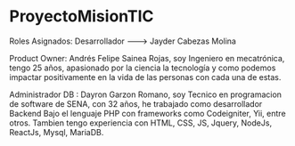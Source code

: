 # ProyectoMisionTIC

Roles Asignados:
Desarrollador ---> Jayder Cabezas Molina

Product Owner: Andrés Felipe Sainea Rojas, soy Ingeniero en mecatrónica, tengo 25 años, apasionado por la ciencia la tecnología y como podemos impactar positivamente en la vida de las personas con cada una de estas.

Administrador DB : Dayron Garzon Romano, soy Tecnico en programacion de software de SENA, con 32 años, he trabajado como desarrollador Backend Bajo el lenguaje PHP con frameworks como Codeigniter, Yii, entre otros. Tambien tengo experiencia  con HTML, CSS, JS, Jquery, NodeJs, ReactJs, Mysql, MariaDB.

